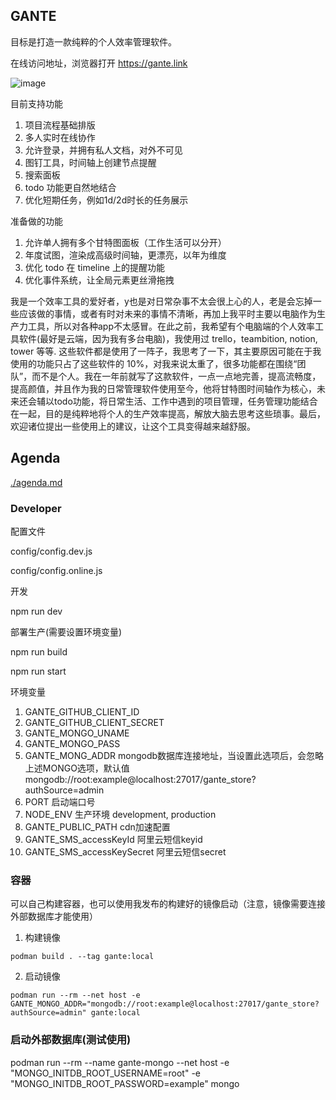## GANTE

目标是打造一款纯粹的个人效率管理软件。

在线访问地址，浏览器打开 https://gante.link

![image](https://user-images.githubusercontent.com/9263655/219541219-dded8681-4e2c-4fab-addc-e543ff9d767c.png)

目前支持功能

1. 项目流程基础排版
2. 多人实时在线协作
3. 允许登录，并拥有私人文档，对外不可见
4. 图钉工具，时间轴上创建节点提醒
5. 搜索面板
6. todo 功能更自然地结合
7. 优化短期任务，例如1d/2d时长的任务展示

准备做的功能

1. 允许单人拥有多个甘特图面板（工作生活可以分开）
2. 年度试图，渲染成高级时间轴，更漂亮，以年为维度
3. 优化 todo 在 timeline 上的提醒功能
4. 优化事件系统，让全局元素更丝滑拖拽


我是一个效率工具的爱好者，y也是对日常杂事不太会很上心的人，老是会忘掉一些应该做的事情，或者有时对未来的事情不清晰，再加上我平时主要以电脑作为生产力工具，所以对各种app不太感冒。在此之前，我希望有个电脑端的个人效率工具软件(最好是云端，因为我有多台电脑)，我使用过 trello，teambition, notion, tower 等等. 这些软件都是使用了一阵子，我思考了一下，其主要原因可能在于我使用的功能只占了这些软件的 10%，对我来说太重了，很多功能都在围绕“团队”，而不是个人。我在一年前就写了这款软件，一点一点地完善，提高流畅度，提高颜值，并且作为我的日常管理软件使用至今，他将甘特图时间轴作为核心，未来还会辅以todo功能，将日常生活、工作中遇到的项目管理，任务管理功能结合在一起，目的是纯粹地将个人的生产效率提高，解放大脑去思考这些琐事。最后，欢迎诸位提出一些使用上的建议，让这个工具变得越来越舒服。

## Agenda

[./agenda.md](./agenda.md)

### Developer

配置文件

config/config.dev.js

config/config.online.js

开发

npm run dev


部署生产(需要设置环境变量)

npm run build

npm run start


环境变量

1. GANTE_GITHUB_CLIENT_ID
2. GANTE_GITHUB_CLIENT_SECRET
3. GANTE_MONGO_UNAME
4. GANTE_MONGO_PASS
5. GANTE_MONG_ADDR mongodb数据库连接地址，当设置此选项后，会忽略上述MONGO选项，默认值 mongodb://root:example@localhost:27017/gante_store?authSource=admin
6. PORT 启动端口号
7. NODE_ENV 生产环境 development, production
8. GANTE_PUBLIC_PATH cdn加速配置
9. GANTE_SMS_accessKeyId 阿里云短信keyid
10. GANTE_SMS_accessKeySecret 阿里云短信secret

### 容器

可以自己构建容器，也可以使用我发布的构建好的镜像启动（注意，镜像需要连接外部数据库才能使用）

1. 构建镜像

```
podman build . --tag gante:local
```

2. 启动镜像

```
podman run --rm --net host -e GANTE_MONGO_ADDR="mongodb://root:example@localhost:27017/gante_store?authSource=admin" gante:local
```


### 启动外部数据库(测试使用)

podman  run --rm --name gante-mongo --net host -e "MONGO_INITDB_ROOT_USERNAME=root" -e "MONGO_INITDB_ROOT_PASSWORD=example" mongo
